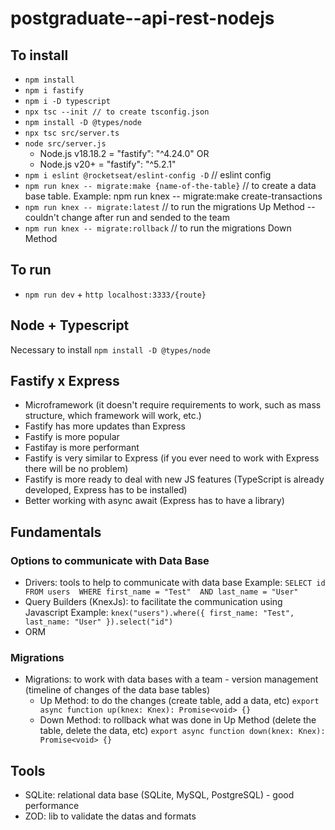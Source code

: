 # postgraduate--api-rest-nodejs

## To install
- `npm install`
- `npm i fastify`
- `npm i -D typescript`
- `npx tsc --init // to create tsconfig.json`
- `npm install -D @types/node`
- `npx tsc src/server.ts`
- `node src/server.js`
    - Node.js v18.18.2 = "fastify": "^4.24.0"
        OR
    - Node.js v20+ = "fastify": "^5.2.1"
- `npm i eslint @rocketseat/eslint-config -D` // eslint config
- `npm run knex -- migrate:make {name-of-the-table}` // to create a data base table. Example: npm run knex -- migrate:make create-transactions
- `npm run knex -- migrate:latest` // to run the migrations Up Method -- couldn't change after run and sended to the team
- `npm run knex -- migrate:rollback` // to run the migrations Down Method


## To run
- `npm run dev` + `http localhost:3333/{route}`

## Node + Typescript
Necessary to install `npm install -D @types/node`

## Fastify x Express

- Microframework (it doesn't require requirements to work, such as mass structure, which framework will work, etc.)
- Fastify has more updates than Express
- Fastify is more popular
- Fastifay is more performant
- Fastify is very similar to Express (if you ever need to work with Express there will be no problem)
- Fastify is more ready to deal with new JS features (TypeScript is already developed, Express has to be installed)
- Better working with async await (Express has to have a library)

## Fundamentals
### Options to communicate with Data Base
- Drivers: tools to help to communicate with data base 
    Example: 
        `SELECT id 
        FROM users 
        WHERE first_name = "Test" 
            AND last_name = "User"`
- Query Builders (KnexJs): to facilitate the communication using Javascript 
    Example: 
        `knex("users").where({
            first_name: "Test",
            last_name: "User"
        }).select("id")` 
- ORM

### Migrations
- Migrations: to work with data bases with a team - version management (timeline of changes of the data base tables)
    - Up Method: to do the changes (create table, add a data, etc)
        `export async function up(knex: Knex): Promise<void> {}`
    - Down Method: to rollback what was done in Up Method (delete the table, delete the data, etc)
        `export async function down(knex: Knex): Promise<void> {}`

## Tools

- SQLite: relational data base (SQLite, MySQL, PostgreSQL) - good performance
- ZOD: lib to validate the datas and formats
